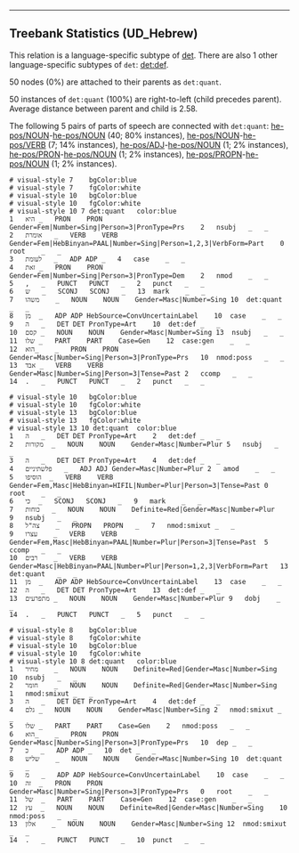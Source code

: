 

--------------------------------------------------------------------------------

## Treebank Statistics (UD_Hebrew)

This relation is a language-specific subtype of [det]().
There are also 1 other language-specific subtypes of `det`: [det:def]().

50 nodes (0%) are attached to their parents as `det:quant`.

50 instances of `det:quant` (100%) are right-to-left (child precedes parent).
Average distance between parent and child is 2.58.

The following 5 pairs of parts of speech are connected with `det:quant`: [he-pos/NOUN]()-[he-pos/NOUN]() (40; 80% instances), [he-pos/NOUN]()-[he-pos/VERB]() (7; 14% instances), [he-pos/ADJ]()-[he-pos/NOUN]() (1; 2% instances), [he-pos/PRON]()-[he-pos/NOUN]() (1; 2% instances), [he-pos/PROPN]()-[he-pos/NOUN]() (1; 2% instances).


~~~ conllu
# visual-style 7	bgColor:blue
# visual-style 7	fgColor:white
# visual-style 10	bgColor:blue
# visual-style 10	fgColor:white
# visual-style 10 7 det:quant	color:blue
1	היא	_	PRON	PRON	Gender=Fem|Number=Sing|Person=3|PronType=Prs	2	nsubj	_	_
2	אומרת	_	VERB	VERB	Gender=Fem|HebBinyan=PAAL|Number=Sing|Person=1,2,3|VerbForm=Part	0	root	_	_
3	לעומת	_	ADP	ADP	_	4	case	_	_
4	זאת	_	PRON	PRON	Gender=Fem|Number=Sing|Person=3|PronType=Dem	2	nmod	_	_
5	,	_	PUNCT	PUNCT	_	2	punct	_	_
6	ש	_	SCONJ	SCONJ	_	13	mark	_	_
7	משהו	_	NOUN	NOUN	Gender=Masc|Number=Sing	10	det:quant	_	_
8	מן	_	ADP	ADP	HebSource=ConvUncertainLabel	10	case	_	_
9	ה	_	DET	DET	PronType=Art	10	det:def	_	_
10	קסם	_	NOUN	NOUN	Gender=Masc|Number=Sing	13	nsubj	_	_
11	שלו	_	PART	PART	Case=Gen	12	case:gen	_	_
12	הוא_	_	PRON	PRON	Gender=Masc|Number=Sing|Person=3|PronType=Prs	10	nmod:poss	_	_
13	אבד	_	VERB	VERB	Gender=Masc|Number=Sing|Person=3|Tense=Past	2	ccomp	_	_
14	.	_	PUNCT	PUNCT	_	2	punct	_	_

~~~


~~~ conllu
# visual-style 10	bgColor:blue
# visual-style 10	fgColor:white
# visual-style 13	bgColor:blue
# visual-style 13	fgColor:white
# visual-style 13 10 det:quant	color:blue
1	ה	_	DET	DET	PronType=Art	2	det:def	_	_
2	מקורות	_	NOUN	NOUN	Gender=Masc|Number=Plur	5	nsubj	_	_
3	ה	_	DET	DET	PronType=Art	4	det:def	_	_
4	פלשתיניים	_	ADJ	ADJ	Gender=Masc|Number=Plur	2	amod	_	_
5	הוסיפו	_	VERB	VERB	Gender=Fem,Masc|HebBinyan=HIFIL|Number=Plur|Person=3|Tense=Past	0	root	_	_
6	כי	_	SCONJ	SCONJ	_	9	mark	_	_
7	כוחות	_	NOUN	NOUN	Definite=Red|Gender=Masc|Number=Plur	9	nsubj	_	_
8	צה"ל	_	PROPN	PROPN	_	7	nmod:smixut	_	_
9	עצרו	_	VERB	VERB	Gender=Fem,Masc|HebBinyan=PAAL|Number=Plur|Person=3|Tense=Past	5	ccomp	_	_
10	רבים	_	VERB	VERB	Gender=Masc|HebBinyan=PAAL|Number=Plur|Person=1,2,3|VerbForm=Part	13	det:quant	_	_
11	מן	_	ADP	ADP	HebSource=ConvUncertainLabel	13	case	_	_
12	ה	_	DET	DET	PronType=Art	13	det:def	_	_
13	מתפרעים	_	NOUN	NOUN	Gender=Masc|Number=Plur	9	dobj	_	_
14	.	_	PUNCT	PUNCT	_	5	punct	_	_

~~~


~~~ conllu
# visual-style 8	bgColor:blue
# visual-style 8	fgColor:white
# visual-style 10	bgColor:blue
# visual-style 10	fgColor:white
# visual-style 10 8 det:quant	color:blue
1	מחיר	_	NOUN	NOUN	Definite=Red|Gender=Masc|Number=Sing	10	nsubj	_	_
2	חומר	_	NOUN	NOUN	Definite=Red|Gender=Masc|Number=Sing	1	nmod:smixut	_	_
3	ה	_	DET	DET	PronType=Art	4	det:def	_	_
4	גלם	_	NOUN	NOUN	Gender=Masc|Number=Sing	2	nmod:smixut	_	_
5	שלו	_	PART	PART	Case=Gen	2	nmod:poss	_	_
6	הוא_	_	PRON	PRON	Gender=Masc|Number=Sing|Person=3|PronType=Prs	10	dep	_	_
7	כ	_	ADP	ADP	_	10	det	_	_
8	שליש	_	NOUN	NOUN	Gender=Masc|Number=Sing	10	det:quant	_	_
9	מ	_	ADP	ADP	HebSource=ConvUncertainLabel	10	case	_	_
10	זה	_	PRON	PRON	Gender=Masc|Number=Sing|Person=3|PronType=Prs	0	root	_	_
11	של	_	PART	PART	Case=Gen	12	case:gen	_	_
12	עץ	_	NOUN	NOUN	Definite=Red|Gender=Masc|Number=Sing	10	nmod:poss	_	_
13	אלון	_	NOUN	NOUN	Gender=Masc|Number=Sing	12	nmod:smixut	_	_
14	.	_	PUNCT	PUNCT	_	10	punct	_	_

~~~



